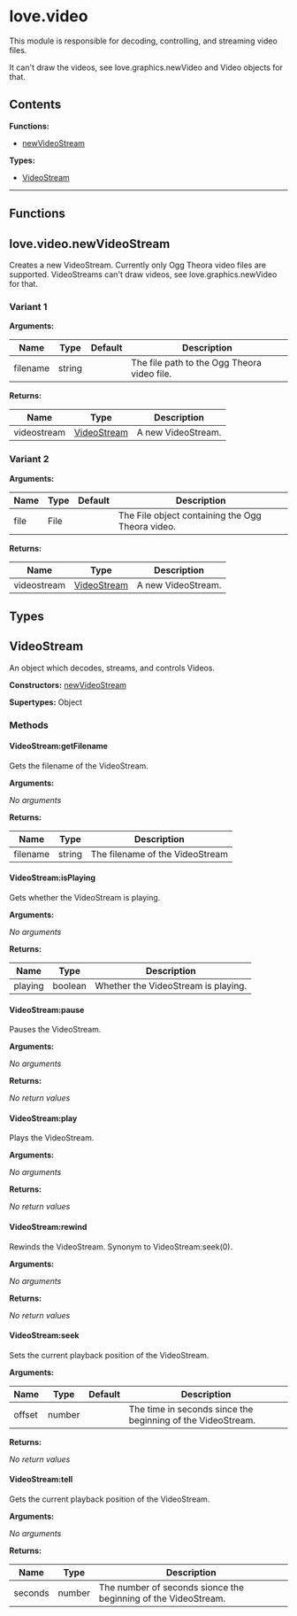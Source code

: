 # love.video

This module is responsible for decoding, controlling, and streaming video files.

It can't draw the videos, see love.graphics.newVideo and Video objects for that.

## Contents

**Functions:**

- [newVideoStream](#lovevideonewvideostream)

**Types:**

- [VideoStream](#videostream)

---

## Functions

## love.video.newVideoStream

Creates a new VideoStream. Currently only Ogg Theora video files are supported. VideoStreams can't draw videos, see love.graphics.newVideo for that.

### Variant 1

**Arguments:**

| Name | Type | Default | Description |
| --- | --- | --- | --- |
| filename | string |  | The file path to the Ogg Theora video file. |

**Returns:**

| Name | Type | Description |
| --- | --- | --- |
| videostream | [VideoStream](#videostream) | A new VideoStream. |

### Variant 2

**Arguments:**

| Name | Type | Default | Description |
| --- | --- | --- | --- |
| file | File |  | The File object containing the Ogg Theora video. |

**Returns:**

| Name | Type | Description |
| --- | --- | --- |
| videostream | [VideoStream](#videostream) | A new VideoStream. |

## Types

## VideoStream

An object which decodes, streams, and controls Videos.

**Constructors:** [newVideoStream](#lovevideonewvideostream)

**Supertypes:** Object

### Methods

#### VideoStream:getFilename

Gets the filename of the VideoStream.

**Arguments:**

*No arguments*

**Returns:**

| Name | Type | Description |
| --- | --- | --- |
| filename | string | The filename of the VideoStream |

#### VideoStream:isPlaying

Gets whether the VideoStream is playing.

**Arguments:**

*No arguments*

**Returns:**

| Name | Type | Description |
| --- | --- | --- |
| playing | boolean | Whether the VideoStream is playing. |

#### VideoStream:pause

Pauses the VideoStream.

**Arguments:**

*No arguments*

**Returns:**

*No return values*

#### VideoStream:play

Plays the VideoStream.

**Arguments:**

*No arguments*

**Returns:**

*No return values*

#### VideoStream:rewind

Rewinds the VideoStream. Synonym to VideoStream:seek(0).

**Arguments:**

*No arguments*

**Returns:**

*No return values*

#### VideoStream:seek

Sets the current playback position of the VideoStream.

**Arguments:**

| Name | Type | Default | Description |
| --- | --- | --- | --- |
| offset | number |  | The time in seconds since the beginning of the VideoStream. |

**Returns:**

*No return values*

#### VideoStream:tell

Gets the current playback position of the VideoStream.

**Arguments:**

*No arguments*

**Returns:**

| Name | Type | Description |
| --- | --- | --- |
| seconds | number | The number of seconds sionce the beginning of the VideoStream. |

